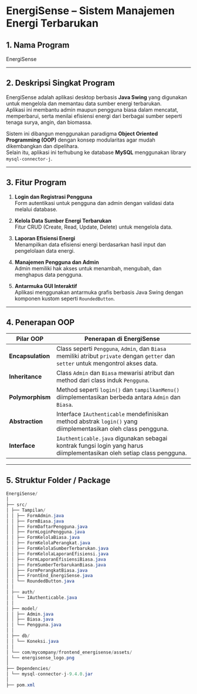 # EnergiSense – Sistem Manajemen Energi Terbarukan

## 1. Nama Program  
EnergiSense

---

## 2. Deskripsi Singkat Program  
EnergiSense adalah aplikasi desktop berbasis **Java Swing** yang digunakan untuk mengelola dan memantau data sumber energi terbarukan.  
Aplikasi ini membantu admin maupun pengguna biasa dalam mencatat, memperbarui, serta menilai efisiensi energi dari berbagai sumber seperti tenaga surya, angin, dan biomassa.  

Sistem ini dibangun menggunakan paradigma **Object Oriented Programming (OOP)** dengan konsep modularitas agar mudah dikembangkan dan dipelihara.  
Selain itu, aplikasi ini terhubung ke database **MySQL** menggunakan library `mysql-connector-j`.

---

## 3. Fitur Program  

1. **Login dan Registrasi Pengguna**  
   Form autentikasi untuk pengguna dan admin dengan validasi data melalui database.  

2. **Kelola Data Sumber Energi Terbarukan**  
   Fitur CRUD (Create, Read, Update, Delete) untuk mengelola data.  

3. **Laporan Efisiensi Energi**  
   Menampilkan data efisiensi energi berdasarkan hasil input dan pengelolaan data energi.  

4. **Manajemen Pengguna dan Admin**  
   Admin memiliki hak akses untuk menambah, mengubah, dan menghapus data pengguna.  

5. **Antarmuka GUI Interaktif**  
   Aplikasi menggunakan antarmuka grafis berbasis Java Swing dengan komponen kustom seperti `RoundedButton`.

---

## 4. Penerapan OOP  

| Pilar OOP | Penerapan di EnergiSense |
|------------|---------------------------|
| **Encapsulation** | Class seperti `Pengguna`, `Admin`, dan `Biasa` memiliki atribut `private` dengan `getter` dan `setter` untuk mengontrol akses data. |
| **Inheritance** | Class `Admin` dan `Biasa` mewarisi atribut dan method dari class induk `Pengguna`. |
| **Polymorphism** | Method seperti `login()` dan `tampilkanMenu()` diimplementasikan berbeda antara `Admin` dan `Biasa`. |
| **Abstraction** | Interface `IAuthenticable` mendefinisikan method abstrak `login()` yang diimplementasikan oleh class pengguna. |
| **Interface** | `IAuthenticable.java` digunakan sebagai kontrak fungsi login yang harus diimplementasikan oleh setiap class pengguna. |

---

## 5. Struktur Folder / Package
```java
EnergiSense/
│
├── src/
│ ├── Tampilan/
│ │ ├── FormAdmin.java
│ │ ├── FormBiasa.java
│ │ ├── FormDaftarPengguna.java
│ │ ├── FormLoginPengguna.java
│ │ ├── FormKelolaBiasa.java
│ │ ├── FormKelolaPerangkat.java
│ │ ├── FormKelolaSumberTerbarukan.java
│ │ ├── FormKelolaLaporanEfisiensi.java
│ │ ├── FormLaporanEfisiensiBiasa.java
│ │ ├── FormSumberTerbarukanBiasa.java
│ │ ├── FormPerangkatBiasa.java
│ │ ├── FrontEnd_EnergiSense.java
│ │ └── RoundedButton.java
│ │
│ ├── auth/
│ │ └── IAuthenticable.java
│ │
│ ├── model/
│ │ ├── Admin.java
│ │ ├── Biasa.java
│ │ └── Pengguna.java
│ │
│ ├── db/
│ │ └── Koneksi.java
│ │
│ └── com/mycompany/frontend_energisense/assets/
│ └── energisense_logo.png
│
├── Dependencies/
│ └── mysql-connector-j-9.4.0.jar
│
├── pom.xml
```
